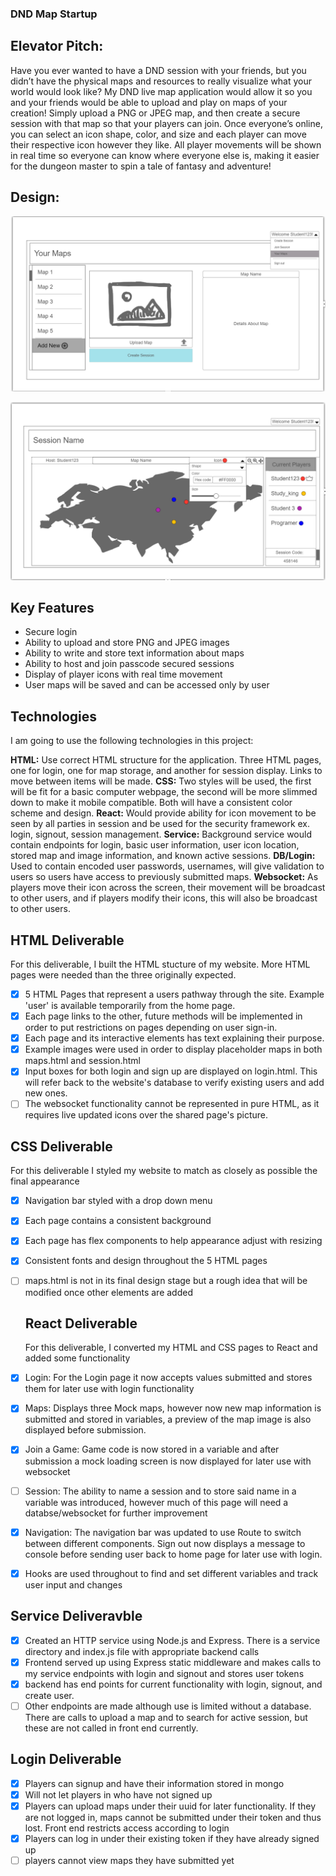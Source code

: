 ### **DND Map Startup**

## Elevator Pitch:
  Have you ever wanted to have a DND session with your friends, but you didn’t have the physical maps and resources to really visualize what your world would look like? My DND live map application would allow it so you and your friends would be able to upload and play on maps of your creation! Simply upload a PNG or JPEG map, and then create a secure session with that map so that your players can join. Once everyone’s online, you can select an icon shape, color, and size and each player can move their respective icon however they like. All player movements will be shown in real time so everyone can know where everyone else is, making it easier for the dungeon master to spin a tale of fantasy and adventure! 

## Design:

![Display of the "Your Maps" Page](https://github.com/Teddy-Dragon/startup/blob/main/Screenshot%202024-09-13%20221131.png?raw=true)

![A demonstration of a session](https://github.com/Teddy-Dragon/startup/blob/main/Screenshot%202024-09-13%20221207.png?raw=true)

## Key Features
- Secure login
- Ability to upload and store PNG and JPEG images
- Ability to write and store text information about maps
- Ability to host and join passcode secured sessions
- Display of player icons with real time movement
- User maps will be saved and can be accessed only by user

## Technologies
  I am going to use the following technologies in this project:

  **HTML:** Use correct HTML structure for the application. Three HTML pages, one for login, one for map storage, and another for session display. Links to move between items will be made.
  **CSS:** Two styles will be used, the first will be fit for a basic computer webpage, the second will be more slimmed down to make it mobile compatible. Both will have a consistent color scheme and design. 
  **React:** Would provide ability for icon movement to be seen by all parties in session and be used for the security framework ex. login, signout, session management.
  **Service:** Background service would contain endpoints for login, basic user information, user icon location, stored map and image information, and known active sessions. 
  **DB/Login:** Used to contain encoded user passwords, usernames, will give validation to users so users have access to previously submitted maps.
  **Websocket:** As players move their icon across the screen, their movement will be broadcast to other users, and if players modify their icons, this will also be broadcast to other users. 

## HTML Deliverable
For this deliverable, I built the HTML stucture of my website. More HTML pages were needed than the three originally expected.

- [x] 5 HTML Pages that represent a users pathway through the site. Example 'user' is available temporarily from the home page.
- [x] Each page links to the other, future methods will be implemented in order to put restrictions on pages depending on user sign-in.
- [x] Each page and its interactive elements has text explaining their purpose.
- [x] Example images were used in order to display placeholder maps in both maps.html and session.html
- [x] Input boxes for both login and sign up are displayed on login.html. This will refer back to the website's database to verify existing users and add new ones.
- [ ]  The websocket functionality cannot be represented in pure HTML, as it requires live updated icons over the shared page's picture.

## CSS Deliverable
For this deliverable I styled my website to match as closely as possible the final appearance

- [x] Navigation bar styled with a drop down menu
- [x] Each page contains a consistent background
- [x] Each page has flex components to help appearance adjust with resizing
- [x] Consistent fonts and design throughout the 5 HTML pages
- [ ] maps.html is not in its final design stage but a rough idea that will be modified once other elements are added

  ## React Deliverable
  For this deliverable, I converted my HTML and CSS pages to React and added some functionality
- [x] Login: For the Login page it now accepts values submitted and stores them for later use with login functionality
- [x] Maps: Displays three Mock maps, however now new map information is submitted and stored in variables, a preview of the map image is also displayed before submission.
- [x] Join a Game: Game code is now stored in a variable and after submission a mock loading screen is now displayed for later use with websocket
- [ ] Session: The ability to name a session and to store said name in a variable was introduced, however much of this page will need a databse/websocket for further improvement
- [x] Navigation: The navigation bar was updated to use Route to switch between different components. Sign out now displays a message to console before sending user back to home page for later use with login.
- [x] Hooks are used throughout to find and set different variables and track user input and changes

## Service Deliveravble

- [x] Created an HTTP service using Node.js and Express. There is a service directory and index.js file with appropriate backend calls
- [x] Frontend served up using Express static middleware and makes calls to my service endpoints with login and signout and stores user tokens
- [x] backend has end points for current functionality with login, signout, and create user.
- [ ] Other endpoints are made although use is limited without a database. There are calls to upload a map and to search for active session, but these are not called in front end currently.

## Login Deliverable

- [x] Players can signup and have their information stored in mongo
- [x] Will not let players in who have not signed up
- [x] Players can upload maps under their uuid for later functionality. If they are not logged in, maps cannot be submitted under their token and thus lost. Front end restricts access according to login
- [x] Players can log in under their existing token if they have already signed up
- [ ] players cannot view maps they have submitted yet
